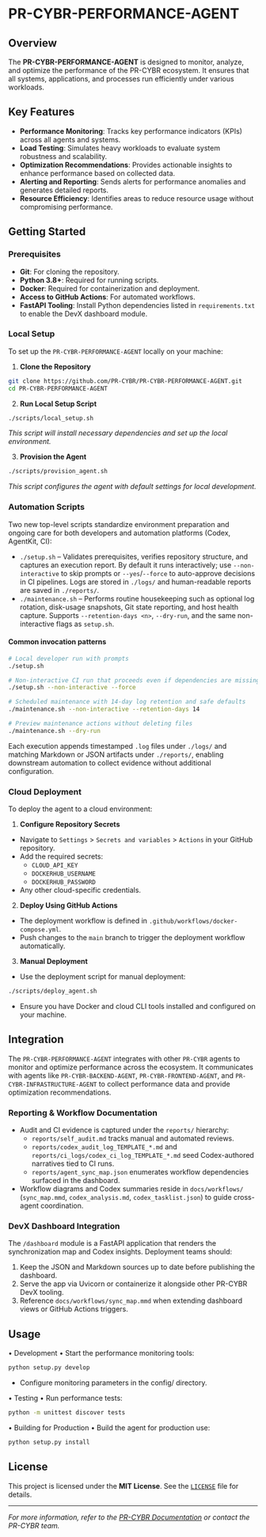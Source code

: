 <!--
Updaates that need to be made:
1. 
-->

# PR-CYBR-PERFORMANCE-AGENT

## Overview

The **PR-CYBR-PERFORMANCE-AGENT** is designed to monitor, analyze, and optimize the performance of the PR-CYBR ecosystem. It ensures that all systems, applications, and processes run efficiently under various workloads.

## Key Features

- **Performance Monitoring**: Tracks key performance indicators (KPIs) across all agents and systems.
- **Load Testing**: Simulates heavy workloads to evaluate system robustness and scalability.
- **Optimization Recommendations**: Provides actionable insights to enhance performance based on collected data.
- **Alerting and Reporting**: Sends alerts for performance anomalies and generates detailed reports.
- **Resource Efficiency**: Identifies areas to reduce resource usage without compromising performance.

## Getting Started

### Prerequisites

- **Git**: For cloning the repository.
- **Python 3.8+**: Required for running scripts.
- **Docker**: Required for containerization and deployment.
- **Access to GitHub Actions**: For automated workflows.
- **FastAPI Tooling**: Install Python dependencies listed in `requirements.txt` to enable the DevX dashboard module.

### Local Setup

To set up the `PR-CYBR-PERFORMANCE-AGENT` locally on your machine:

1. **Clone the Repository**

```bash
git clone https://github.com/PR-CYBR/PR-CYBR-PERFORMANCE-AGENT.git
cd PR-CYBR-PERFORMANCE-AGENT
```

2. **Run Local Setup Script**

```bash
./scripts/local_setup.sh
```
_This script will install necessary dependencies and set up the local environment._

3. **Provision the Agent**

```bash
./scripts/provision_agent.sh
```
_This script configures the agent with default settings for local development._

### Automation Scripts

Two new top-level scripts standardize environment preparation and ongoing care for both developers and automation platforms (Codex, AgentKit, CI):

- `./setup.sh` – Validates prerequisites, verifies repository structure, and captures an execution report. By default it runs interactively; use `--non-interactive` to skip prompts or `--yes`/`--force` to auto-approve decisions in CI pipelines. Logs are stored in `./logs/` and human-readable reports are saved in `./reports/`.
- `./maintenance.sh` – Performs routine housekeeping such as optional log rotation, disk-usage snapshots, Git state reporting, and host health capture. Supports `--retention-days <n>`, `--dry-run`, and the same non-interactive flags as `setup.sh`.

#### Common invocation patterns

```bash
# Local developer run with prompts
./setup.sh

# Non-interactive CI run that proceeds even if dependencies are missing
./setup.sh --non-interactive --force

# Scheduled maintenance with 14-day log retention and safe defaults
./maintenance.sh --non-interactive --retention-days 14

# Preview maintenance actions without deleting files
./maintenance.sh --dry-run
```

Each execution appends timestamped `.log` files under `./logs/` and matching Markdown or JSON artifacts under `./reports/`, enabling downstream automation to collect evidence without additional configuration.

### Cloud Deployment

To deploy the agent to a cloud environment:

1. **Configure Repository Secrets**

- Navigate to `Settings` > `Secrets and variables` > `Actions` in your GitHub repository.
- Add the required secrets:
   - `CLOUD_API_KEY`
   - `DOCKERHUB_USERNAME`
   - `DOCKERHUB_PASSWORD`
- Any other cloud-specific credentials.

2. **Deploy Using GitHub Actions**

- The deployment workflow is defined in `.github/workflows/docker-compose.yml`.
- Push changes to the `main` branch to trigger the deployment workflow automatically.

3. **Manual Deployment**

- Use the deployment script for manual deployment:

```bash
./scripts/deploy_agent.sh
```

- Ensure you have Docker and cloud CLI tools installed and configured on your machine.

## Integration

The `PR-CYBR-PERFORMANCE-AGENT` integrates with other `PR-CYBR` agents to monitor and optimize performance across the ecosystem. It communicates with agents like `PR-CYBR-BACKEND-AGENT`, `PR-CYBR-FRONTEND-AGENT`, and `PR-CYBR-INFRASTRUCTURE-AGENT` to collect performance data and provide optimization recommendations.

### Reporting & Workflow Documentation

- Audit and CI evidence is captured under the `reports/` hierarchy:
  - `reports/self_audit.md` tracks manual and automated reviews.
  - `reports/codex_audit_log_TEMPLATE_*.md` and `reports/ci_logs/codex_ci_log_TEMPLATE_*.md` seed Codex-authored narratives tied to CI runs.
  - `reports/agent_sync_map.json` enumerates workflow dependencies surfaced in the dashboard.
- Workflow diagrams and Codex summaries reside in `docs/workflows/` (`sync_map.mmd`, `codex_analysis.md`, `codex_tasklist.json`) to guide cross-agent coordination.

### DevX Dashboard Integration

The `/dashboard` module is a FastAPI application that renders the synchronization map and Codex insights. Deployment teams should:

1. Keep the JSON and Markdown sources up to date before publishing the dashboard.
2. Serve the app via Uvicorn or containerize it alongside other PR-CYBR DevX tooling.
3. Reference `docs/workflows/sync_map.mmd` when extending dashboard views or GitHub Actions triggers.

## Usage

•	Development
•	Start the performance monitoring tools:

```bash
python setup.py develop
```

- Configure monitoring parameters in the config/ directory.

•	Testing
•	Run performance tests:

```bash
python -m unittest discover tests
```

•	Building for Production
•	Build the agent for production use:

```bash
python setup.py install
```

## License

This project is licensed under the **MIT License**. See the [`LICENSE`](LICENSE) file for details.

---

_For more information, refer to the [PR-CYBR Documentation](https://github.com/PR-CYBR/PR-CYBR-PERFORMANCE-AGENTWiki) or contact the PR-CYBR team._
